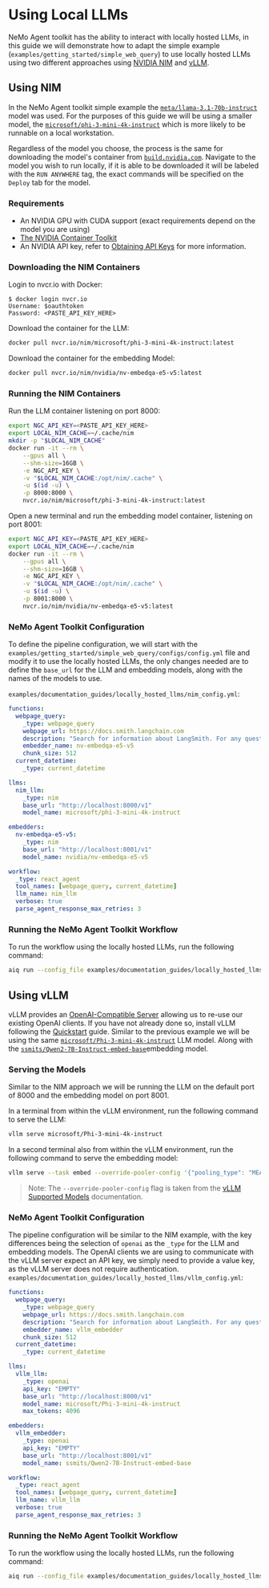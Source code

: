 <!--
SPDX-FileCopyrightText: Copyright (c) 2025, NVIDIA CORPORATION & AFFILIATES. All rights reserved.
SPDX-License-Identifier: Apache-2.0

Licensed under the Apache License, Version 2.0 (the "License");
you may not use this file except in compliance with the License.
You may obtain a copy of the License at

http://www.apache.org/licenses/LICENSE-2.0

Unless required by applicable law or agreed to in writing, software
distributed under the License is distributed on an "AS IS" BASIS,
WITHOUT WARRANTIES OR CONDITIONS OF ANY KIND, either express or implied.
See the License for the specific language governing permissions and
limitations under the License.
-->

# Using Local LLMs

NeMo Agent toolkit has the ability to interact with locally hosted LLMs, in this guide we will demonstrate how to adapt the simple example (`examples/getting_started/simple_web_query`) to use locally hosted LLMs using two different approaches using [NVIDIA NIM](https://docs.nvidia.com/nim/) and [vLLM](https://docs.vllm.ai/).

## Using NIM
In the NeMo Agent toolkit simple example the [`meta/llama-3.1-70b-instruct`](https://build.nvidia.com/meta/llama-3_1-70b-instruct) model was used. For the purposes of this guide we will be using a smaller model, the [`microsoft/phi-3-mini-4k-instruct`](https://build.nvidia.com/microsoft/phi-3-mini-4k) which is more likely to be runnable on a local workstation.

Regardless of the model you choose, the process is the same for downloading the model's container from [`build.nvidia.com`](https://build.nvidia.com/). Navigate to the model you wish to run locally, if it is able to be downloaded it will be labeled with the `RUN ANYWHERE` tag, the exact commands will be specified on the `Deploy` tab for the model.

### Requirements
- An NVIDIA GPU with CUDA support (exact requirements depend on the model you are using)
- [The NVIDIA Container Toolkit](https://docs.nvidia.com/datacenter/cloud-native/container-toolkit/latest/install-guide.html#installation)
- An NVIDIA API key, refer to [Obtaining API Keys](../quick-start/installing.md#obtaining-api-keys) for more information.

### Downloading the NIM Containers

Login to nvcr.io with Docker:
```
$ docker login nvcr.io
Username: $oauthtoken
Password: <PASTE_API_KEY_HERE>
```

Download the container for the LLM:
```bash
docker pull nvcr.io/nim/microsoft/phi-3-mini-4k-instruct:latest
```

Download the container for the embedding Model:
```bash
docker pull nvcr.io/nim/nvidia/nv-embedqa-e5-v5:latest
```


### Running the NIM Containers
Run the LLM container listening on port 8000:
```bash
export NGC_API_KEY=<PASTE_API_KEY_HERE>
export LOCAL_NIM_CACHE=~/.cache/nim
mkdir -p "$LOCAL_NIM_CACHE"
docker run -it --rm \
    --gpus all \
    --shm-size=16GB \
    -e NGC_API_KEY \
    -v "$LOCAL_NIM_CACHE:/opt/nim/.cache" \
    -u $(id -u) \
    -p 8000:8000 \
    nvcr.io/nim/microsoft/phi-3-mini-4k-instruct:latest
```

Open a new terminal and run the embedding model container, listening on port 8001:
```bash
export NGC_API_KEY=<PASTE_API_KEY_HERE>
export LOCAL_NIM_CACHE=~/.cache/nim
docker run -it --rm \
    --gpus all \
    --shm-size=16GB \
    -e NGC_API_KEY \
    -v "$LOCAL_NIM_CACHE:/opt/nim/.cache" \
    -u $(id -u) \
    -p 8001:8000 \
    nvcr.io/nim/nvidia/nv-embedqa-e5-v5:latest
```

### NeMo Agent Toolkit Configuration
To define the pipeline configuration, we will start with the `examples/getting_started/simple_web_query/configs/config.yml` file and modify it to use the locally hosted LLMs, the only changes needed are to define the `base_url` for the LLM and embedding models, along with the names of the models to use.

`examples/documentation_guides/locally_hosted_llms/nim_config.yml`:
```yaml
functions:
  webpage_query:
    _type: webpage_query
    webpage_url: https://docs.smith.langchain.com
    description: "Search for information about LangSmith. For any questions about LangSmith, you must use this tool!"
    embedder_name: nv-embedqa-e5-v5
    chunk_size: 512
  current_datetime:
    _type: current_datetime

llms:
  nim_llm:
    _type: nim
    base_url: "http://localhost:8000/v1"
    model_name: microsoft/phi-3-mini-4k-instruct

embedders:
  nv-embedqa-e5-v5:
    _type: nim
    base_url: "http://localhost:8001/v1"
    model_name: nvidia/nv-embedqa-e5-v5

workflow:
  _type: react_agent
  tool_names: [webpage_query, current_datetime]
  llm_name: nim_llm
  verbose: true
  parse_agent_response_max_retries: 3
```

### Running the NeMo Agent Toolkit Workflow
To run the workflow using the locally hosted LLMs, run the following command:
```bash
aiq run --config_file examples/documentation_guides/locally_hosted_llms/nim_config.yml --input "What is LangSmith?"
```


## Using vLLM

vLLM provides an [OpenAI-Compatible Server](https://docs.vllm.ai/en/latest/getting_started/quickstart.html#openai-compatible-server) allowing us to re-use our existing OpenAI clients. If you have not already done so, install vLLM following the [Quickstart](https://docs.vllm.ai/en/latest/getting_started/quickstart.html) guide. Similar to the previous example we will be using the same [`microsoft/Phi-3-mini-4k-instruct`](https://huggingface.co/microsoft/Phi-3-mini-4k-instruct) LLM model. Along with the [`ssmits/Qwen2-7B-Instruct-embed-base`](https://huggingface.co/ssmits/Qwen2-7B-Instruct-embed-base)embedding model.

### Serving the Models
Similar to the NIM approach we will be running the LLM on the default port of 8000 and the embedding model on port 8001.

In a terminal from within the vLLM environment, run the following command to serve the LLM:
```bash
vllm serve microsoft/Phi-3-mini-4k-instruct
```

In a second terminal also from within the vLLM environment, run the following command to serve the embedding model:
```bash
vllm serve --task embed --override-pooler-config '{"pooling_type": "MEAN"}' --port 8001 ssmits/Qwen2-7B-Instruct-embed-base
```

> Note: The `--override-pooler-config` flag is taken from the [vLLM Supported Models](https://docs.vllm.ai/en/latest/models/supported_models.html#text-embedding) documentation.


### NeMo Agent Toolkit Configuration
The pipeline configuration will be similar to the NIM example, with the key differences being the selection of `openai` as the `_type` for the LLM and embedding models. The OpenAI clients we are using to communicate with the vLLM server expect an API key, we simply need to provide a value key, as the vLLM server does not require authentication.
`examples/documentation_guides/locally_hosted_llms/vllm_config.yml`:
```yaml
functions:
  webpage_query:
    _type: webpage_query
    webpage_url: https://docs.smith.langchain.com
    description: "Search for information about LangSmith. For any questions about LangSmith, you must use this tool!"
    embedder_name: vllm_embedder
    chunk_size: 512
  current_datetime:
    _type: current_datetime

llms:
  vllm_llm:
    _type: openai
    api_key: "EMPTY"
    base_url: "http://localhost:8000/v1"
    model_name: microsoft/Phi-3-mini-4k-instruct
    max_tokens: 4096

embedders:
  vllm_embedder:
    _type: openai
    api_key: "EMPTY"
    base_url: "http://localhost:8001/v1"
    model_name: ssmits/Qwen2-7B-Instruct-embed-base

workflow:
  _type: react_agent
  tool_names: [webpage_query, current_datetime]
  llm_name: vllm_llm
  verbose: true
  parse_agent_response_max_retries: 3
```

### Running the NeMo Agent Toolkit Workflow
To run the workflow using the locally hosted LLMs, run the following command:
```bash
aiq run --config_file examples/documentation_guides/locally_hosted_llms/vllm_config.yml --input "What is LangSmith?"
```
